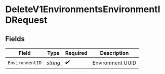 # DeleteV1EnvironmentsEnvironmentIDRequest


## Fields

| Field              | Type               | Required           | Description        |
| ------------------ | ------------------ | ------------------ | ------------------ |
| `EnvironmentID`    | *string*           | :heavy_check_mark: | Environment UUID   |